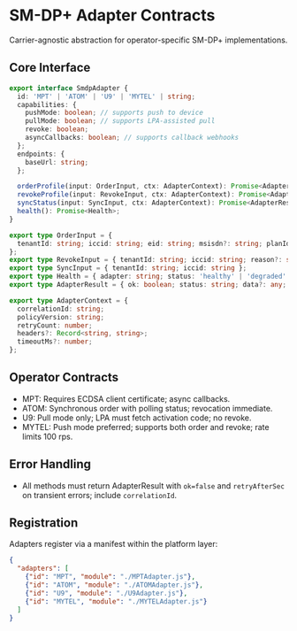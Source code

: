 # SM-DP+ Adapter Contracts

Carrier-agnostic abstraction for operator-specific SM-DP+ implementations.

## Core Interface
```ts
export interface SmdpAdapter {
  id: 'MPT' | 'ATOM' | 'U9' | 'MYTEL' | string;
  capabilities: {
    pushMode: boolean; // supports push to device
    pullMode: boolean; // supports LPA-assisted pull
    revoke: boolean;
    asyncCallbacks: boolean; // supports callback webhooks
  };
  endpoints: {
    baseUrl: string;
  };

  orderProfile(input: OrderInput, ctx: AdapterContext): Promise<AdapterResult>;
  revokeProfile(input: RevokeInput, ctx: AdapterContext): Promise<AdapterResult>;
  syncStatus(input: SyncInput, ctx: AdapterContext): Promise<AdapterResult>;
  health(): Promise<Health>;
}

export type OrderInput = {
  tenantId: string; iccid: string; eid: string; msisdn?: string; planId?: string; metadata?: Record<string, any>
};
export type RevokeInput = { tenantId: string; iccid: string; reason?: string };
export type SyncInput = { tenantId: string; iccid: string };
export type Health = { adapter: string; status: 'healthy' | 'degraded' | 'down'; details?: any };
export type AdapterResult = { ok: boolean; status: string; data?: any; retryAfterSec?: number; correlationId?: string };

export type AdapterContext = {
  correlationId: string;
  policyVersion: string;
  retryCount: number;
  headers?: Record<string, string>;
  timeoutMs?: number;
};
```

## Operator Contracts
- MPT: Requires ECDSA client certificate; async callbacks.
- ATOM: Synchronous order with polling status; revocation immediate.
- U9: Pull mode only; LPA must fetch activation code; no revoke.
- MYTEL: Push mode preferred; supports both order and revoke; rate limits 100 rps.

## Error Handling
- All methods must return AdapterResult with `ok=false` and `retryAfterSec` on transient errors; include `correlationId`.

## Registration
Adapters register via a manifest within the platform layer:
```json
{
  "adapters": [
    {"id": "MPT", "module": "./MPTAdapter.js"},
    {"id": "ATOM", "module": "./ATOMAdapter.js"},
    {"id": "U9", "module": "./U9Adapter.js"},
    {"id": "MYTEL", "module": "./MYTELAdapter.js"}
  ]
}
```
